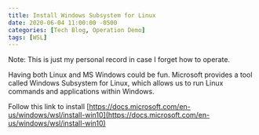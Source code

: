 ```yaml
---
title: Install Windows Subsystem for Linux
date: 2020-06-04 11:00:00 -0500
categories: [Tech Blog, Operation Demo]
tags: [WSL]
---
```


Note: This is just my personal record in case I forget how to operate.

Having both Linux and MS Windows could be fun. Microsoft provides a tool called Windows Subsystem for Linux, which allows us to run Linux commands and applications within Windows. 

Follow this link to install [https://docs.microsoft.com/en-us/windows/wsl/install-win10](https://docs.microsoft.com/en-us/windows/wsl/install-win10)